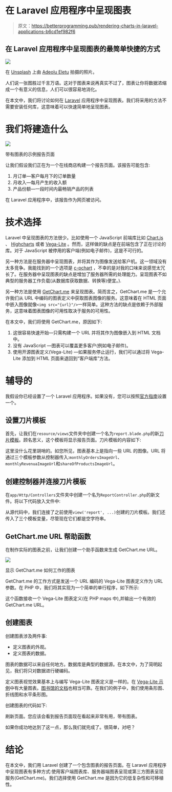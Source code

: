 # 在 Laravel 应用程序中呈现图表

> 原文：<https://betterprogramming.pub/rendering-charts-in-laravel-applications-b6cd1ef982f6>

## 在 Laravel 应用程序中呈现图表的最简单快捷的方式

![](img/c961ed2034a004e42c47a54cc64f101b.png)

在 [Unsplash](https://unsplash.com/s/photos/analytics?utm_source=unsplash&utm_medium=referral&utm_content=creditCopyText) 上由 [Adeolu Eletu](https://unsplash.com/@adeolueletu?utm_source=unsplash&utm_medium=referral&utm_content=creditCopyText) 拍摄的照片。

人们说一张图胜过千言万语。这对于图表来说再真实不过了，图表让你将数据浓缩成一个有意义的信息，人们可以很容易地消化。

在本文中，我们将讨论如何在 [Laravel](https://laravel.com/) 应用程序中呈现图表。我们将采用的方法不需要安装任何库，这意味着可以快速简单地呈现图表。

# 我们将建造什么

![](img/5dcfe3444dad22e53bc062a83db44782.png)

带有图表的示例报告页面

让我们假设我们正在为一个在线商店构建一个报告页面。该报告可能包含:

1.  月订单—客户每月下的订单数量
2.  月收入—每月产生的收入额
3.  产品份额—一段时间内最畅销产品的列表

在 Laravel 应用程序中，该报告作为网页被访问。

# 技术选择

Laravel 中呈现图表的方法很少。比如使用一个 JavaScript 前端库比如 [Chart.js](https://www.chartjs.org/) 、 [Highcharts](https://www.highcharts.com/) 或者 [Vega-Lite](https://vega.github.io/vega-lite/) 。然而，这样做的缺点是在前端包含了正在讨论的库。对于 JavaScript 被停用的客户端(例如电子邮件)，这是不可行的。

另一种方法是在服务器中呈现图表，并将其作为图像发送给客户机。这一领域没有太多竞争。我能找到的一个选项是 [c-pchart](https://github.com/szymach/c-pchart) ，不幸的是对我的口味来说感觉太冗长了。在服务器中呈现图表的缺点是增加了服务器所需的处理能力。呈现图表不如典型的服务器工作负载(从数据库获取数据、转换等)便宜。).

另一种方法是使用 [GetChart.me](https://getchart.me?m=mdm.laravel.0) 来呈现图表。简而言之，GetChart.me 是一个允许我们从 URL 中编码的图表定义中获取图表图像的服务。这意味着在 HTML 页面中嵌入图像就像`<img src="{url}"/>`一样简单。这种方法的缺点是依赖于外部服务，这意味着图表图像的可用性取决于服务的可用性。

在本文中，我们将使用 GetChart.me，原因如下:

1.  这很容易快速开始—只需构建一个 URL 并将其作为图像嵌入到 HTML 文档中。
2.  没有 JavaScript —图表可以覆盖更多客户(例如电子邮件)。
3.  使用开源图表定义(Vega-Lite) —如果服务停止运行，我们可以通过将 Vega-Lite 添加到 HTML 页面来退回到“客户端库”方法。

# 辅导的

我假设你已经设置了一个 Laravel 应用程序。如果没有，您可以按照[官方指南](https://laravel.com/docs/8.x#your-first-laravel-project)设置一个。

## 设置刀片模板

首先，让我们在`resource/views`文件夹中创建一个名为`report.blade.php`的新[刀片模板](https://laravel.com/docs/8.x/blade)。顾名思义，这个模板将显示报告页面。刀片模板的内容如下:

这里没什么花里胡哨的。如您所见，图表基本上是指向一些 URL 的图像。URL 将通过三个模板参数从控制器传入:`monthlyOrdersImageUrl`、`monthlyRevenuaImageUrl`和`shareOfProductsImageUrl`。

## 创建控制器并连接刀片模板

在`app/Http/Controllers`文件夹中创建一个名为`ReportController.php`的新文件。将以下代码放入文件中:

从源代码中，我们连接了之前使用`view('report', ...)`创建的刀片模板。我们还传入了三个模板变量，尽管现在它们都是空字符串。

## GetChart.me URL 帮助函数

在制作实际的图表之前，让我们创建一个助手函数来生成 GetChart.me URL。

![](img/bca37128f0344e3b167395b775c08957.png)

显示 GetChart.me 如何工作的图表

GetChart.me 的工作方式是发送一个 URL 编码的 Vega-Lite 图表定义作为 URL 参数。在 PHP 中，我们将其实现为一个简单的单行程序，如下所示:

这个函数接收一个 Vega-Lite 图表定义(在 PHP maps 中),并输出一个有效的 GetChart.me URL。

## 创建图表

创建图表涉及两件事:

*   定义图表的外观。
*   定义图表的数据。

图表的数据可以来自任何地方。数据库是典型的数据源。在本文中，为了简明起见，我们将只对数据进行硬编码。

定义图表视觉效果基本上与编写 Vega-Lite 图表定义是一样的。在 [Vega-Lite 示例](https://vega.github.io/vega-lite/examples/)中有大量图表。[图书馆的文档](https://vega.github.io/vega-lite/docs/)也相当可靠。在我们的例子中，我们使用条形图、折线图和水平条形图。

创建图表的代码如下:

刷新页面。您应该会看到报告页面现在看起来非常有用，带有图表。

如果你成功地达到了这一点，那么我们就完成了。很简单，对吧？

# 结论

在本文中，我们用 Laravel 创建了一个包含图表的报告页面。在 Laravel 应用程序中呈现图表有多种方式:使用客户端图表库、服务器端图表呈现或第三方图表呈现服务(GetChart.me)。我们选择使用 GetChart.me 是因为它的低复杂性和可移植性。